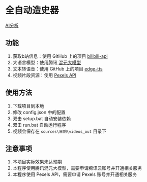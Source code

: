 # 全自动造史器

[AI分析](https://deepwiki.com/KanamiMiao/FreeAutoCreatVideosToBili)

## 功能
1. 获取b站信息：使用 GitHub 上的项目 [bilibili-api](https://github.com/Nemo2011/bilibili-api)
2. 大语言模型：使用腾讯 [混元大模型](https://console.cloud.tencent.com/hunyuan/start)
3. 文本转语音：使用 GitHub 上的项目 [edge-tts](https://github.com/rany2/edge-tts)
4. 视频片段资源：使用 [Pexels API](https://www.pexels.com/api/documentation/)

## 使用方法

1. 下载项目到本地
2. 修改 config.json 中的配置
3. 双击 setup.bat 自动安装依赖
4. 双击 run.bat 自动运行程序
5. 视频会保存在 `sources\日期\videos_out` 目录下

## 注意事项

1. 本项目实际效果未达预期
2. 本程序使用腾讯混元大模型，需要申请腾讯云账号并开通相关服务
3. 本程序使用 Pexels API，需要申请 Pexels 账号并开通相关服务